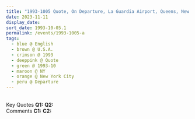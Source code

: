 ```yaml
---
title: "1993-1005 Quote, On Departure, La Guardia Airport, Queens, New York City, NY, U.S.A."
date: 2023-11-11
display_date: 
sort_date: 1993-10-05.1
permalink: /events/1993-1005-a
tags:
  - blue @ English
  - brown @ U.S.A.
  - crimson @ 1993
  - deeppink @ Quote
  - green @ 1993-10
  - maroon @ NY
  - orange @ New York City
  - peru @ Departure
---
```


<br>

<wave-list>
  <list-title color="DarkSeaGreen" width="55">Key Quotes</list-title>
  <list-item color="BlanchedAlmond" width="280"><b>Q1:</b> <i></i></list-item>
  <list-item color="Lavender" width="280"><b>Q2:</b> <i></i></list-item>
</wave-list>

<br>

<wave-list>
  <list-title color="DarkSeaGreen" width="55">Comments</list-title>
  <list-item color="BlanchedAlmond" width="280"><b>C1:</b> <i></i></list-item>
  <list-item color="Lavender" width="280"><b>C2:</b> <i></i></list-item>
</wave-list>